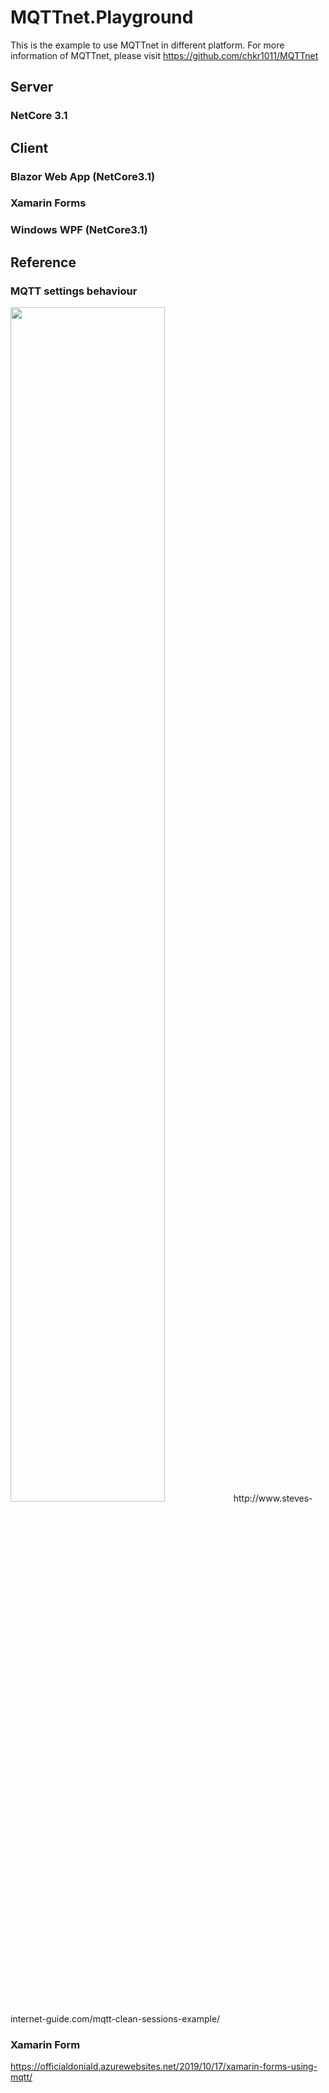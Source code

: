 # MQTTnet.Playground

This is the example to use MQTTnet in different platform. For more information of MQTTnet, please visit https://github.com/chkr1011/MQTTnet

## Server
### NetCore 3.1

## Client
### Blazor Web App (NetCore3.1)
### Xamarin Forms
### Windows WPF (NetCore3.1)



## Reference
### MQTT settings behaviour
<img src="https://github.com/JimmyPun610/XF.Mqtt/blob/master/MQTT-qos-retain-clean-session-table.jpg?raw=true" width="70%"/>
http://www.steves-internet-guide.com/mqtt-clean-sessions-example/

### Xamarin Form 
https://officialdoniald.azurewebsites.net/2019/10/17/xamarin-forms-using-mqtt/


